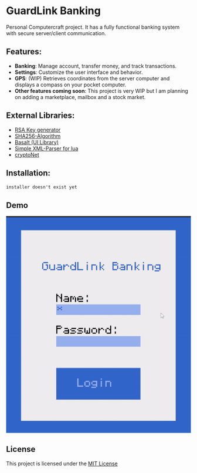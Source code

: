 
# GuardLink Banking

Personal Computercraft project. It has a fully functional banking system with secure server/client communication. 

Features:
-
- **Banking**: Manage account, transfer money, and track transactions.
- **Settings**: Customize the user interface and behavior.
- **GPS**: (WIP) Retrieves coordinates from the server computer and displays a compass on your pocket computer.
- **Other features coming soon**: This project is very WIP but I am planning on adding a marketplace, mailbox and a stock market. 

External Libraries:
-
- [RSA Key generator](https://gist.github.com/1lann/c9d4d2e7c1f825cad36b)
- [SHA256-Algorithm](https://pastebin.com/6UV4qfNF)
- [Basalt (UI Library)](https://basalt.madefor.cc/#/)
- [Simple XML-Parser for lua](https://github.com/Cluain/Lua-Simple-XML-Parser)
- [cryptoNet](https://github.com/SiliconSloth/CryptoNet)

Installation:
- 
```
installer doesn't exist yet 
```


## Demo

![](demo.gif)


## License

This project is licensed under the [MIT License](https://choosealicense.com/licenses/mit/)